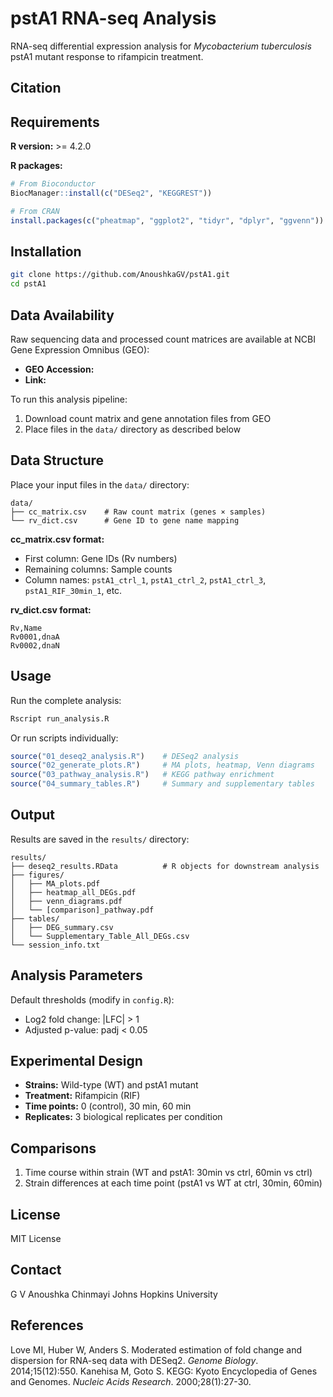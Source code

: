 # pstA1 RNA-seq Analysis

RNA-seq differential expression analysis for *Mycobacterium tuberculosis* pstA1 mutant response to rifampicin treatment.

## Citation

## Requirements

**R version:** >= 4.2.0

**R packages:**
```r
# From Bioconductor
BiocManager::install(c("DESeq2", "KEGGREST"))

# From CRAN
install.packages(c("pheatmap", "ggplot2", "tidyr", "dplyr", "ggvenn"))
```

## Installation

```bash
git clone https://github.com/AnoushkaGV/pstA1.git
cd pstA1
```
## Data Availability

Raw sequencing data and processed count matrices are available at NCBI Gene Expression Omnibus (GEO):
- **GEO Accession:**
- **Link:**

To run this analysis pipeline:
1. Download count matrix and gene annotation files from GEO
2. Place files in the `data/` directory as described below

## Data Structure

Place your input files in the `data/` directory:

```
data/
├── cc_matrix.csv    # Raw count matrix (genes × samples)
└── rv_dict.csv      # Gene ID to gene name mapping
```

**cc_matrix.csv format:**
- First column: Gene IDs (Rv numbers)
- Remaining columns: Sample counts
- Column names: `pstA1_ctrl_1`, `pstA1_ctrl_2`, `pstA1_ctrl_3`, `pstA1_RIF_30min_1`, etc.

**rv_dict.csv format:**
```
Rv,Name
Rv0001,dnaA
Rv0002,dnaN
```

## Usage

Run the complete analysis:

```bash
Rscript run_analysis.R
```

Or run scripts individually:

```r
source("01_deseq2_analysis.R")    # DESeq2 analysis
source("02_generate_plots.R")     # MA plots, heatmap, Venn diagrams
source("03_pathway_analysis.R")   # KEGG pathway enrichment
source("04_summary_tables.R")     # Summary and supplementary tables
```

## Output

Results are saved in the `results/` directory:

```
results/
├── deseq2_results.RData          # R objects for downstream analysis
├── figures/
│   ├── MA_plots.pdf
│   ├── heatmap_all_DEGs.pdf
│   ├── venn_diagrams.pdf
│   └── [comparison]_pathway.pdf
├── tables/
│   ├── DEG_summary.csv
│   └── Supplementary_Table_All_DEGs.csv
└── session_info.txt
```

## Analysis Parameters

Default thresholds (modify in `config.R`):
- Log2 fold change: |LFC| > 1
- Adjusted p-value: padj < 0.05

## Experimental Design

- **Strains:** Wild-type (WT) and pstA1 mutant
- **Treatment:** Rifampicin (RIF)
- **Time points:** 0 (control), 30 min, 60 min
- **Replicates:** 3 biological replicates per condition

## Comparisons

1. Time course within strain (WT and pstA1: 30min vs ctrl, 60min vs ctrl)
2. Strain differences at each time point (pstA1 vs WT at ctrl, 30min, 60min)

## License

MIT License

## Contact

G V Anoushka Chinmayi 
Johns Hopkins University

## References

Love MI, Huber W, Anders S. Moderated estimation of fold change and dispersion for RNA-seq data with DESeq2. *Genome Biology*. 2014;15(12):550.
Kanehisa M, Goto S. KEGG: Kyoto Encyclopedia of Genes and Genomes. *Nucleic Acids Research*. 2000;28(1):27-30.

